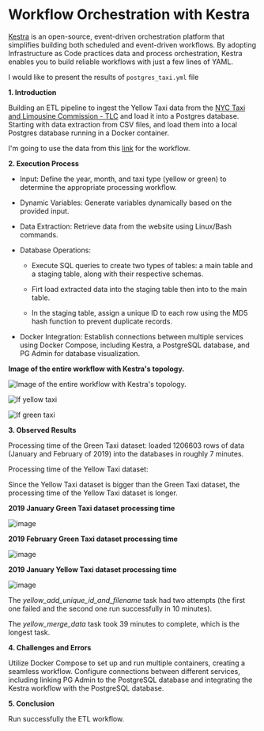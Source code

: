 # Workflow Orchestration with Kestra

[Kestra](https://kestra.io/) is an open-source, event-driven orchestration platform that simplifies building both scheduled and event-driven workflows. By adopting Infrastructure as Code practices data and process orchestration, Kestra enables you to build reliable workflows with just a few lines of YAML.

I would like to present the results of `postgres_taxi.yml` file

**1. Introduction**

Building an ETL pipeline to ingest the Yellow Taxi data from the [NYC Taxi and Limousine Commission - TLC](https://www.nyc.gov/site/tlc/about/tlc-trip-record-data.page) and load it into a Postgres database. Starting with data extraction from CSV files, and load them into a local Postgres database running in a Docker container.

I'm going to use the data from this [link](https://github.com/DataTalksClub/nyc-tlc-data/releases) for the workflow.

**2. Execution Process**

- Input: Define the year, month, and taxi type (yellow or green) to determine the appropriate processing workflow.

- Dynamic Variables: Generate variables dynamically based on the provided input.

- Data Extraction: Retrieve data from the website using Linux/Bash commands.

- Database Operations:

    - Execute SQL queries to create two types of tables: a main table and a staging table, along with their respective schemas.
    
    - Firt load extracted data into the staging table then into to the main table.
  
    - In the staging table, assign a unique ID to each row using the MD5 hash function to prevent duplicate records.

- Docker Integration: Establish connections between multiple services using Docker Compose, including Kestra, a PostgreSQL database, and PG Admin for database visualization.

**Image of the entire workflow with Kestra's topology.**

![Image of the entire workflow with Kestra's topology.](https://github.com/user-attachments/assets/34113dff-6e4c-4981-97ed-459ee5e9b921)

![If yellow taxi](https://github.com/user-attachments/assets/8ed30c97-505a-4f8c-ab3f-c2e077274b82)

![If green taxi](https://github.com/user-attachments/assets/0ade45ca-d322-4188-99ea-23c09083f92e)



**3. Observed Results**

Processing time of the Green Taxi dataset: loaded 1206603 rows of data (January and February of 2019) into the databases in roughly 7 minutes.

Processing time of the Yellow Taxi dataset: 

Since the Yellow Taxi dataset is bigger than the Green Taxi dataset, the processing time of the Yellow Taxi dataset is longer.

**2019 January Green Taxi dataset processing time**

![image](https://github.com/user-attachments/assets/cc8e365d-dd08-417c-9e7f-f750cebcce09)

**2019 February Green Taxi dataset processing time**

![image](https://github.com/user-attachments/assets/a99fc44e-782a-498d-a673-8029a2f39ea6)

**2019 January Yellow Taxi dataset processing time**

![image](https://github.com/user-attachments/assets/0ccffeb5-faf6-42f6-b068-252805656925)

The *yellow_add_unique_id_and_filename* task had two attempts (the first one failed and the second one run successfully in 10 minutes).

The *yellow_merge_data* task took 39 minutes to complete, which is the longest task.

**4. Challenges and Errors**

Utilize Docker Compose to set up and run multiple containers, creating a seamless workflow. Configure connections between different services, including linking PG Admin to the PostgreSQL database and integrating the Kestra workflow with the PostgreSQL database.

**5. Conclusion**

Run successfully the ETL workflow.

